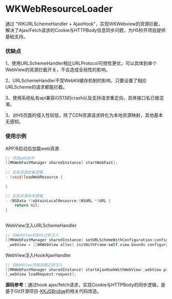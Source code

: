 # WKWebResourceLoader
通过 "WKURLSchemeHandler + AjaxHook"，实现WKWebview的资源拦截，解决了Ajax/Fetch请求的Cookie与HTTPBody信息同步问题，为H5秒开项目提供基础支持。

### 优缺点

1、使用URLSchemeHandler相比URLProtocol可控性更优，可以具体到单个WebView的资源拦截开关，不会造成全局性的影响。

2、URLSchemeHandler不受WebKit缓存机制的影响，只要设置了相应URLScheme的请求都能拦截。

3、使用系统私有api兼容iOS13的crash以及支持请求重定向，具体接口名已做混淆。

3、对H5页面的侵入性较低，除了CDN资源请求转化为本地资源映射，其他基本无感知。

### 使用示例
APP冷启动后加载web资源
```objective-c
// 开启web秒开
[[MKWebFastManager sharedInstance] startWebFast];
    
// 实现资源加载逻辑
- (void)loadWebResource {
    
}

// 实现资源命中逻辑
- (NSData *)obtainLocalResource:(NSURL *)URL {
    return nil;
}
    
```

WebView注入URLSchemeHandler
```objective-c
// 在WebView初始化之前注入
[[MKWebFastManager sharedInstance] setURLSchemeWithConfiguration:configuration pageLink:_pagUrl];
 _webView = [[WKWebView alloc] initWithFrame:self.view.bounds configuration:configuration];
```

WebView注入HookAjaxHandler
```objective-c
// 在WebView开始加载之前注入
[[MKWebFastManager sharedInstance] startAjaxHookWithWebView:_webView pageLink:_pagUrl];
[_webView loadRequest:request];
```

**源码参考**：通过hook ajax/fetch请求，实现Cookie与HTTPBody的同步逻辑，是基于Git开源项目-[KKJSBridge](https://github.com/karosLi/KKJSBridge)的相关代码改造。
